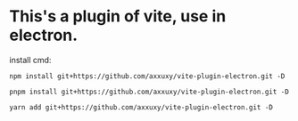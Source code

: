 # This's a plugin of vite, use in electron.

install cmd:
```
npm install git+https://github.com/axxuxy/vite-plugin-electron.git -D
```
```
pnpm install git+https://github.com/axxuxy/vite-plugin-electron.git -D
```
```
yarn add git+https://github.com/axxuxy/vite-plugin-electron.git -D
```